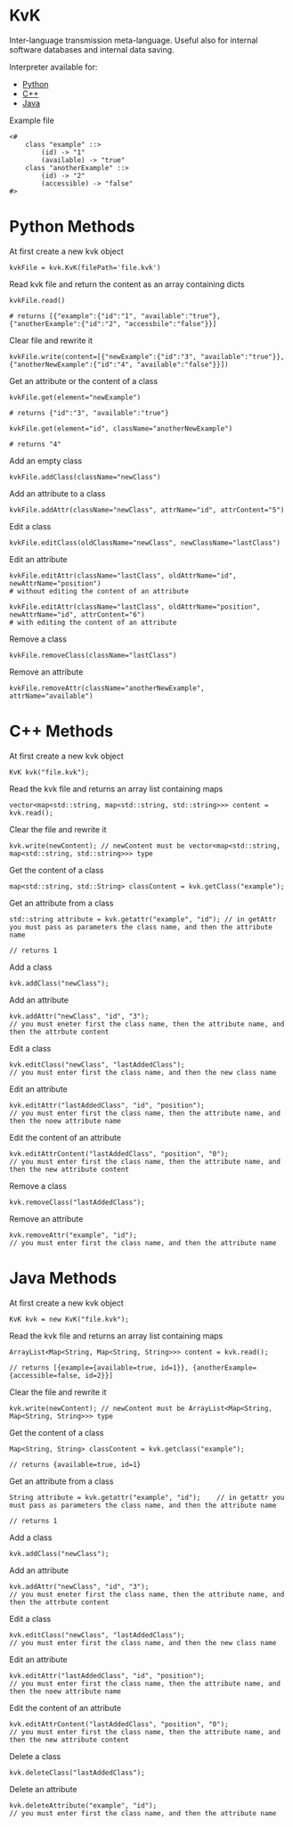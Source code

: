 # KvK

Inter-language transmission meta-language. Useful also for internal software databases and internal data saving.

Interpreter available for:
- [Python](https://github.com/CargoCodes/KvK#python-methods)
- [C++](https://github.com/CargoCodes/KvK#c++-methods)
- [Java](https://github.com/CargoCodes/KvK#java-methods)

Example file

    <#
        class "example" ::>
            (id) -> "1"
            (available) -> "true"
        class "anotherExample" ::>
            (id) -> "2"
            (accessible) -> "false"
    #>


# Python Methods

At first create a new kvk object

    kvkFile = kvk.KvK(filePath='file.kvk')           

Read kvk file and return the content as an array containing dicts

    kvkFile.read()                          

    # returns [{"example":{"id":"1", "available":"true"}, {"anotherExample":{"id":"2", "accessbile":"false"}}]

Clear file and rewrite it

    kvkFile.write(content=[{"newExample":{"id":"3", "available":"true"}}, {"anotherNewExample":{"id":"4", "available":"false"}}])
    
Get an attribute or the content of a class

    kvkFile.get(element="newExample")
    
    # returns {"id":"3", "available":"true"}
    
    kvkFile.get(element="id", className="anotherNewExample")
    
    # returns "4"
    
Add an empty class

    kvkFile.addClass(className="newClass")
    
Add an attribute to a class

    kvkFile.addAttr(className="newClass", attrName="id", attrContent="5")
    
Edit a class

    kvkFile.editClass(oldClassName="newClass", newClassName="lastClass")
    
Edit an attribute

    kvkFile.editAttr(className="lastClass", oldAttrName="id", newAttrName="position") 
    # without editing the content of an attribute
    
    kvkFile.editAttr(className="lastClass", oldAttrName="position", newAttrName="id", attrContent="6") 
    # with editing the content of an attribute
    
Remove a class

    kvkFile.removeClass(className="lastClass")
    
Remove an attribute

    kvkFile.removeAttr(className="anotherNewExample", attrName="available")
    

# C++ Methods
    
At first create a new kvk object
    
    KvK kvk("file.kvk");
    
Read the kvk file and returns an array list containing maps

    vector<map<std::string, map<std::string, std::string>>> content = kvk.read();

Clear the file and rewrite it

    kvk.write(newContent); // newContent must be vector<map<std::string, map<std::string, std::string>>> type
    
Get the content of a class

    map<std::string, std::String> classContent = kvk.getClass("example");
    
Get an attribute from a class

    std::string attribute = kvk.getattr("example", "id"); // in getAttr you must pass as parameters the class name, and then the attribute name
    
    // returns 1
    
Add a class

    kvk.addClass("newClass");
    
Add an attribute

    kvk.addAttr("newClass", "id", "3"); 
    // you must eneter first the class name, then the attribute name, and then the attrbute content
    
Edit a class

    kvk.editClass("newClass", "lastAddedClass"); 
    // you must enter first the class name, and then the new class name
    
Edit an attribute

    kvk.editAttr("lastAddedClass", "id", "position");
    // you must enter first the class name, then the attribute name, and then the noew attribute name
    
Edit the content of an attribute

    kvk.editAttrContent("lastAddedClass", "position", "0");
    // you must enter first the class name, then the attribute name, and then the new attribute content
    
Remove a class

    kvk.removeClass("lastAddedClass");
    
Remove an attribute

    kvk.removeAttr("example", "id");
    // you must enter first the class name, and then the attribute name

    
# Java Methods
At first create a new kvk object
    
    KvK kvk = new KvK("file.kvk");
    
Read the kvk file and returns an array list containing maps

    ArrayList<Map<String, Map<String, String>>> content = kvk.read();
    
    // returns [{example={available=true, id=1}}, {anotherExample={accessible=false, id=2}}]
    
Clear the file and rewrite it

    kvk.write(newContent); // newContent must be ArrayList<Map<String, Map<String, String>>> type
    
Get the content of a class

    Map<String, String> classContent = kvk.getclass("example");
    
    // returns {available=true, id=1}
    
Get an attribute from a class

    String attribute = kvk.getattr("example", "id");    // in getattr you must pass as parameters the class name, and then the attribute name
    
    // returns 1
    
Add a class

    kvk.addClass("newClass");
    
Add an attribute

    kvk.addAttr("newClass", "id", "3"); 
    // you must eneter first the class name, then the attribute name, and then the attrbute content
    
Edit a class

    kvk.editClass("newClass", "lastAddedClass"); 
    // you must enter first the class name, and then the new class name
    
Edit an attribute

    kvk.editAttr("lastAddedClass", "id", "position");
    // you must enter first the class name, then the attribute name, and then the noew attribute name
    
Edit the content of an attribute

    kvk.editAttrContent("lastAddedClass", "position", "0");
    // you must enter first the class name, then the attribute name, and then the new attribute content
    
Delete a class

    kvk.deleteClass("lastAddedClass");
    
Delete an attribute

    kvk.deleteAttribute("example", "id");
    // you must enter first the class name, and then the attribute name
